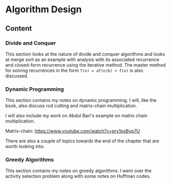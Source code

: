 # Algorithm Design

## Content

### Divide and Conquer
This section looks at the nature of divide and conquer algorithms and looks at merge sort as an example with analysis with its associated recurrence and closed-form recurrence using the iterative method. The master method for solving recurrences in the form ```T(n) = aT(n/b) + f(n)``` is also discussed.

### Dynamic Programming
This section contains my notes on dynamic programming. I will, like the book, also discuss rod cutting and matrix-chain multiplication. 

I will also include my work on Abdul Bari's example on matrix chain multiplication.

Matrix-chain: https://www.youtube.com/watch?v=prx1psByp7U

There are also a couple of topics towards the end of the chapter that are worth looking into.

### Greedy Algorithms
This section contains my notes on greedy algorithms. I went over the activity selection problem along with some notes on Huffman codes.
